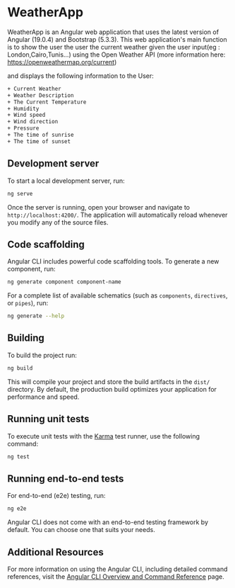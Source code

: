 <!--
This file contains the README documentation for the WeatherApp project.
-->
<!-- All Rights Belongs to Yassin Mouallia-->
# WeatherApp
WeatherApp is an Angular web application that uses the latest version of Angular (19.0.4) and Bootstrap (5.3.3).
This web application's main function is to show the user the user the current weather given the user input(eg : London,Cairo,Tunis...) using the Open Weather API (more information here: https://openweathermap.org/current)


and displays the following information to the User:
```bash
+ Current Weather
+ Weather Description
+ The Current Temperature
+ Humidity
+ Wind speed
+ Wind direction
+ Pressure
+ The time of sunrise
+ The time of sunset
```









## Development server

To start a local development server, run:

```bash
ng serve
```

Once the server is running, open your browser and navigate to `http://localhost:4200/`. The application will automatically reload whenever you modify any of the source files.

## Code scaffolding

Angular CLI includes powerful code scaffolding tools. To generate a new component, run:

```bash
ng generate component component-name
```

For a complete list of available schematics (such as `components`, `directives`, or `pipes`), run:

```bash
ng generate --help
```

## Building

To build the project run:

```bash
ng build
```

This will compile your project and store the build artifacts in the `dist/` directory. By default, the production build optimizes your application for performance and speed.

## Running unit tests

To execute unit tests with the [Karma](https://karma-runner.github.io) test runner, use the following command:

```bash
ng test
```

## Running end-to-end tests

For end-to-end (e2e) testing, run:

```bash
ng e2e
```

Angular CLI does not come with an end-to-end testing framework by default. You can choose one that suits your needs.

## Additional Resources

For more information on using the Angular CLI, including detailed command references, visit the [Angular CLI Overview and Command Reference](https://angular.dev/tools/cli) page.
